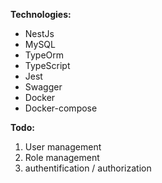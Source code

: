 <strong>Technologies:</strong>
<ul>
  <li>NestJs</li>
  <li>MySQL</li>
  <li>TypeOrm</li>
  <li>TypeScript</li>
  <li>Jest</li>
  <li>Swagger</li>
  <li>Docker</li>
  <li>Docker-compose</li>
</ul>
<strong>Todo:</strong>
<ol>
  <li>User management</li>
  <li>Role management</li>
  <li>authentification / authorization</li>
</ol>
